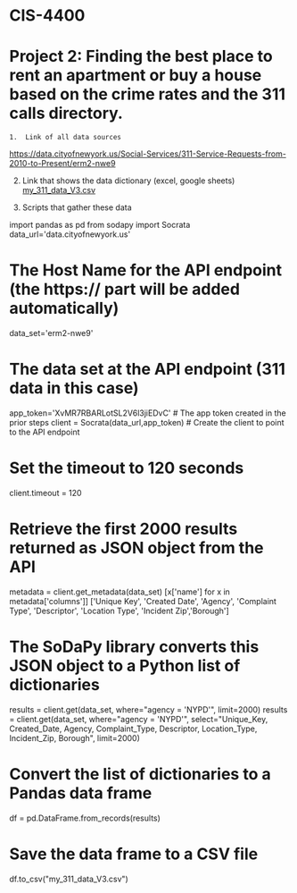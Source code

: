 # CIS-4400
# Project 2: Finding the best place to rent an apartment or buy a house based on the crime rates and the 311 calls directory. 

	1.	Link of all data sources 
 https://data.cityofnewyork.us/Social-Services/311-Service-Requests-from-2010-to-Present/erm2-nwe9
  
  2.	Link that shows the data dictionary (excel, google sheets)
 [my_311_data_V3.csv](https://github.com/abidhasanapple/CIS-4400/files/11940418/my_311_data_V3.csv)

3.	Scripts that gather these data
  
import pandas as pd
from sodapy import Socrata
data_url='data.cityofnewyork.us'    
# The Host Name for the API endpoint (the https:// part will be added automatically)
data_set='erm2-nwe9'   
# The data set at the API endpoint (311 data in this case)
app_token='XvMR7RBARLotSL2V6l3jiEDvC'     # The app token created in the prior steps
client = Socrata(data_url,app_token)      # Create the client to point to the API endpoint
# Set the timeout to 120 seconds    
client.timeout = 120
# Retrieve the first 2000 results returned as JSON object from the API
metadata = client.get_metadata(data_set)
[x['name'] for x in metadata['columns']]
['Unique Key', 'Created Date', 'Agency', 'Complaint Type', 'Descriptor', 
'Location Type', 'Incident Zip','Borough']
# The SoDaPy library converts this JSON object to a Python list of dictionaries
results = client.get(data_set, where="agency = 'NYPD'", limit=2000)
results = client.get(data_set, where="agency = 'NYPD'", 
                     select="Unique_Key, Created_Date, Agency, Complaint_Type, Descriptor, Location_Type, Incident_Zip, Borough", limit=2000)
# Convert the list of dictionaries to a Pandas data frame
df = pd.DataFrame.from_records(results)
# Save the data frame to a CSV file
df.to_csv("my_311_data_V3.csv")
  

